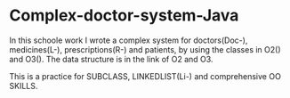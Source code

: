 # Complex-doctor-system-Java
In this schoole work I wrote a complex system for doctors(Doc-), medicines(L-), prescriptions(R-) and patients, by using the classes in O2() and O3(). The data structure is in the link of O2 and O3.

This is a practice for SUBCLASS, LINKEDLIST(Li-) and comprehensive OO SKILLS.

